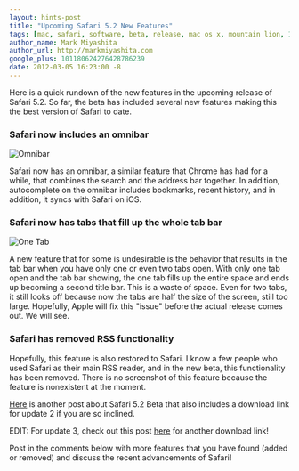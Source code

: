```yaml
---
layout: hints-post
title: "Upcoming Safari 5.2 New Features"
tags: [mac, safari, software, beta, release, mac os x, mountain lion, 10.8]
author_name: Mark Miyashita
author_url: http://markmiyashita.com
google_plus: 101180624276428786239
date: 2012-03-05 16:23:00 -8
---
```


Here is a quick rundown of the new features in the upcoming release of Safari 5.2. So far, the beta has included several new features making this the best version of Safari to date.

<h3>Safari now includes an omnibar</h3>

<img class="clear blog-image-full-border" src="{{site.url}}/images/omnibar_safari.png" title="Omnibar">

Safari now has an omnibar, a similar feature that Chrome has had for a while, that combines the search and the address bar together. In addition, autocomplete on the omnibar includes bookmarks, recent history, and in addition, it syncs with Safari on iOS.

<h3>Safari now has tabs that fill up the whole tab bar</h3>

<img class="clear blog-image-full-border" src="{{site.url}}/images/one_tab_safari.png" title="One Tab">

A new feature that for some is undesirable is the behavior that results in the tab bar when you have only one or even two tabs open. With only one tab open and the tab bar showing, the one tab fills up the entire space and ends up becoming a second title bar. This is a waste of space. Even for two tabs, it still looks off because now the tabs are half the size of the screen, still too large. Hopefully, Apple will fix this "issue" before the actual release comes out. We will see.

<h3>Safari has removed RSS functionality</h3>

Hopefully, this feature is also restored to Safari. I know a few people who used Safari as their main RSS reader, and in the new beta, this functionality has been removed. There is no screenshot of this feature because the feature is nonexistent at the moment.

<a href="{{site.url}}/safari-5-2-beta">Here</a> is another post about Safari 5.2 Beta that also includes a download link for update 2 if you are so inclined.

EDIT: For update 3, check out this post <a href="{{site.url}}/new-safari-5-2-beta-update-3-download/">here</a> for another download link!

Post in the comments below with more features that you have found (added or removed) and discuss the recent advancements of Safari!